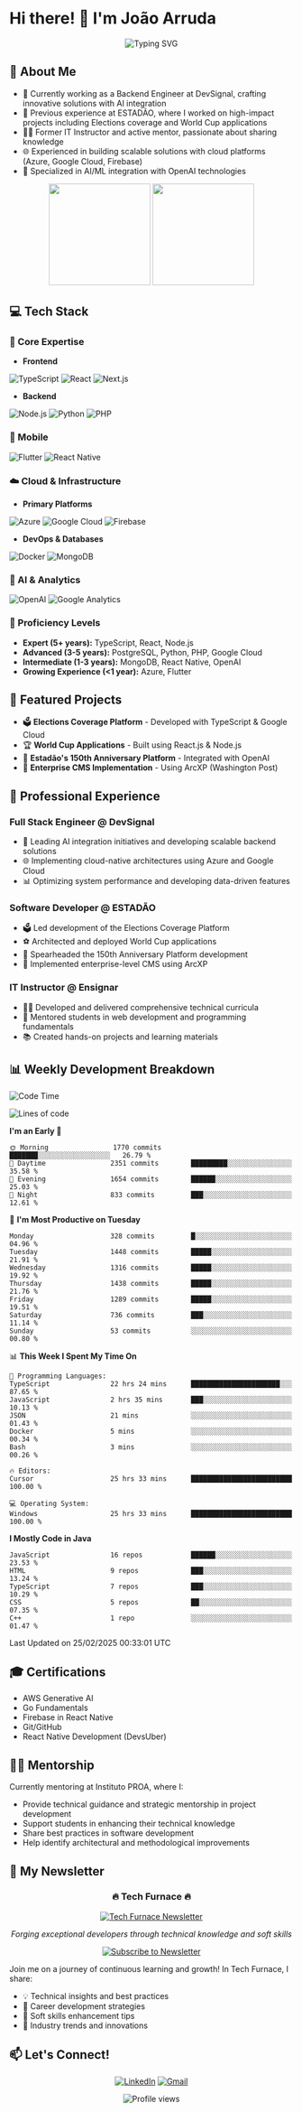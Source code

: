 # Hi there! 👋 I'm João Arruda

<div align="center">
  <img src="https://readme-typing-svg.herokuapp.com?font=Fira+Code&pause=1000&color=00FF00&center=true&vCenter=true&width=435&lines=Full+Stack+Software+Engineer;10x+Engineer+by+DevSignal;AI+%26+Cloud+Solutions+Specialist;TypeScript+%7C+Next+%7C+Node+%7C+Python;PHP+%7C+Flutter+%7C+React+Native;Adaptable+to+New+Technologies&background=1A1B27" alt="Typing SVG" />
</div>

## 🚀 About Me

- 🔭 Currently working as a Backend Engineer at DevSignal, crafting innovative solutions with AI integration
- 🌟 Previous experience at ESTADÃO, where I worked on high-impact projects including Elections coverage and World Cup applications
- 👨‍🏫 Former IT Instructor and active mentor, passionate about sharing knowledge
- 🌐 Experienced in building scalable solutions with cloud platforms (Azure, Google Cloud, Firebase)
- 🤖 Specialized in AI/ML integration with OpenAI technologies

<div align="center">
  <img height="180em" src="https://github-readme-stats.vercel.app/api?username=DarkSide-Dev&show_icons=true&theme=tokyonight&include_all_commits=true&count_private=true&hide_border=true"/>
  <img height="180em" src="https://github-readme-stats.vercel.app/api/top-langs/?username=DarkSide-Dev&layout=compact&langs_count=7&theme=tokyonight&hide_border=true"/>
</div>

## 💻 Tech Stack

### 🎯 Core Expertise
- **Frontend**

![TypeScript](https://img.shields.io/badge/-TypeScript-3178C6?style=for-the-badge&logo=typescript&logoColor=white)
![React](https://img.shields.io/badge/-React-61DAFB?style=for-the-badge&logo=react&logoColor=black)
![Next.js](https://img.shields.io/badge/-Next.js-000000?style=for-the-badge&logo=next.js&logoColor=white)

- **Backend**

![Node.js](https://img.shields.io/badge/-Node.js-339933?style=for-the-badge&logo=node.js&logoColor=white)
![Python](https://img.shields.io/badge/-Python-3776AB?style=for-the-badge&logo=python&logoColor=white)
![PHP](https://img.shields.io/badge/-PHP-777BB4?style=for-the-badge&logo=php&logoColor=white)

### 📱 Mobile
![Flutter](https://img.shields.io/badge/-Flutter-02569B?style=for-the-badge&logo=flutter&logoColor=white)
![React Native](https://img.shields.io/badge/-React_Native-61DAFB?style=for-the-badge&logo=react&logoColor=black)

### ☁️ Cloud & Infrastructure
- **Primary Platforms**

![Azure](https://img.shields.io/badge/-Azure-0089D6?style=for-the-badge&logo=microsoft-azure&logoColor=white)
![Google Cloud](https://img.shields.io/badge/-Google_Cloud-4285F4?style=for-the-badge&logo=google-cloud&logoColor=white)
![Firebase](https://img.shields.io/badge/-Firebase-FFCA28?style=for-the-badge&logo=firebase&logoColor=black)

- **DevOps & Databases**

![Docker](https://img.shields.io/badge/-Docker-2496ED?style=for-the-badge&logo=docker&logoColor=white)
![MongoDB](https://img.shields.io/badge/-MongoDB-47A248?style=for-the-badge&logo=mongodb&logoColor=white)

### 🤖 AI & Analytics
![OpenAI](https://img.shields.io/badge/-OpenAI-412991?style=for-the-badge&logo=openai&logoColor=white)
![Google Analytics](https://img.shields.io/badge/-Google%20Analytics-E37400?style=for-the-badge&logo=google-analytics&logoColor=white)

### 💪 Proficiency Levels
- **Expert (5+ years):** TypeScript, React, Node.js
- **Advanced (3-5 years):** PostgreSQL, Python, PHP, Google Cloud
- **Intermediate (1-3 years):** MongoDB, React Native, OpenAI
- **Growing Experience (<1 year):** Azure, Flutter

## 🌟 Featured Projects

- 🗳️ **Elections Coverage Platform** - Developed with TypeScript & Google Cloud
- 🏆 **World Cup Applications** - Built using React.js & Node.js
- 🎉 **Estadão's 150th Anniversary Platform** - Integrated with OpenAI
- 💼 **Enterprise CMS Implementation** - Using ArcXP (Washington Post)

## 💼 Professional Experience

### Full Stack Engineer @ DevSignal

- 🤖 Leading AI integration initiatives and developing scalable backend solutions
- 🌐 Implementing cloud-native architectures using Azure and Google Cloud
- 📊 Optimizing system performance and developing data-driven features

### Software Developer @ ESTADÃO

- 🗳️ Led development of the Elections Coverage Platform
- ⚽ Architected and deployed World Cup applications
- 🎉 Spearheaded the 150th Anniversary Platform development
- 💼 Implemented enterprise-level CMS using ArcXP

### IT Instructor @ Ensignar

- 👨‍🏫 Developed and delivered comprehensive technical curricula
- 🎯 Mentored students in web development and programming fundamentals
- 📚 Created hands-on projects and learning materials

## 📊 Weekly Development Breakdown

<!--START_SECTION:waka-->
![Code Time](http://img.shields.io/badge/Code%20Time-39%20hrs%2029%20mins-blue)

![Lines of code](https://img.shields.io/badge/From%20Hello%20World%20I%27ve%20Written-1.7%20million%20lines%20of%20code-blue)

**I'm an Early 🐤** 

```text
🌞 Morning                1770 commits        ███████░░░░░░░░░░░░░░░░░░   26.79 % 
🌆 Daytime                2351 commits        █████████░░░░░░░░░░░░░░░░   35.58 % 
🌃 Evening                1654 commits        ██████░░░░░░░░░░░░░░░░░░░   25.03 % 
🌙 Night                  833 commits         ███░░░░░░░░░░░░░░░░░░░░░░   12.61 % 
```
📅 **I'm Most Productive on Tuesday** 

```text
Monday                   328 commits         █░░░░░░░░░░░░░░░░░░░░░░░░   04.96 % 
Tuesday                  1448 commits        █████░░░░░░░░░░░░░░░░░░░░   21.91 % 
Wednesday                1316 commits        █████░░░░░░░░░░░░░░░░░░░░   19.92 % 
Thursday                 1438 commits        █████░░░░░░░░░░░░░░░░░░░░   21.76 % 
Friday                   1289 commits        █████░░░░░░░░░░░░░░░░░░░░   19.51 % 
Saturday                 736 commits         ███░░░░░░░░░░░░░░░░░░░░░░   11.14 % 
Sunday                   53 commits          ░░░░░░░░░░░░░░░░░░░░░░░░░   00.80 % 
```


📊 **This Week I Spent My Time On** 

```text
💬 Programming Languages: 
TypeScript               22 hrs 24 mins      ██████████████████████░░░   87.65 % 
JavaScript               2 hrs 35 mins       ███░░░░░░░░░░░░░░░░░░░░░░   10.13 % 
JSON                     21 mins             ░░░░░░░░░░░░░░░░░░░░░░░░░   01.43 % 
Docker                   5 mins              ░░░░░░░░░░░░░░░░░░░░░░░░░   00.34 % 
Bash                     3 mins              ░░░░░░░░░░░░░░░░░░░░░░░░░   00.26 % 

🔥 Editors: 
Cursor                   25 hrs 33 mins      █████████████████████████   100.00 % 

💻 Operating System: 
Windows                  25 hrs 33 mins      █████████████████████████   100.00 % 
```

**I Mostly Code in Java** 

```text
JavaScript               16 repos            ██████░░░░░░░░░░░░░░░░░░░   23.53 % 
HTML                     9 repos             ███░░░░░░░░░░░░░░░░░░░░░░   13.24 % 
TypeScript               7 repos             ███░░░░░░░░░░░░░░░░░░░░░░   10.29 % 
CSS                      5 repos             ██░░░░░░░░░░░░░░░░░░░░░░░   07.35 % 
C++                      1 repo              ░░░░░░░░░░░░░░░░░░░░░░░░░   01.47 % 
```




 Last Updated on 25/02/2025 00:33:01 UTC
<!--END_SECTION:waka-->

## 🎓 Certifications
- AWS Generative AI
- Go Fundamentals
- Firebase in React Native
- Git/GitHub
- React Native Development (DevsUber)

## 👨‍🏫 Mentorship
Currently mentoring at Instituto PROA, where I:
- Provide technical guidance and strategic mentorship in project development
- Support students in enhancing their technical knowledge
- Share best practices in software development
- Help identify architectural and methodological improvements

## 📰 My Newsletter

<div align="center">

### 🔥 Tech Furnace 🔥

[<img src="https://media.licdn.com/dms/image/v2/D4D12AQFhy3AYObnr_A/series-logo_image-shrink_200_200/series-logo_image-shrink_200_200/0/1739031999209?e=1744848000&v=beta&t=teliZ6a6pbHwiWVX4Pu8FS20VmGP-haxt-tqBEO9jCk" alt="Tech Furnace Newsletter" />](https://www.linkedin.com/newsletters/tech-furnace-7294028900148371456)

*Forging exceptional developers through technical knowledge and soft skills*

[![Subscribe to Newsletter](https://img.shields.io/badge/-Subscribe%20Now-0A66C2?style=for-the-badge&logo=linkedin&logoColor=white)](https://www.linkedin.com/newsletters/tech-furnace-7294028900148371456)

</div>

Join me on a journey of continuous learning and growth! In Tech Furnace, I share:
- 💡 Technical insights and best practices
- 🌟 Career development strategies
- 🤝 Soft skills enhancement tips
- 🚀 Industry trends and innovations

## 📫 Let's Connect!

<div align="center">

[![LinkedIn](https://img.shields.io/badge/-LinkedIn-%230077B5?style=for-the-badge&logo=linkedin&logoColor=white)](https://www.linkedin.com/in/joao-victor-oliveira-arruda/)
[![Gmail](https://img.shields.io/badge/-Gmail-%23333?style=for-the-badge&logo=gmail&logoColor=white)](mailto:joao.oliveira.arruda06@gmail.com)

</div>
<div align="center">
  <img src="https://komarev.com/ghpvc/?username=DarkSide-Dev&color=brightgreen&style=for-the-badge" alt="Profile views" />
</div>
